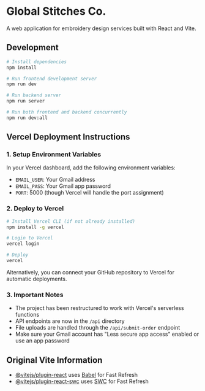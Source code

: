 # Global Stitches Co.

A web application for embroidery design services built with React and Vite.

## Development

```bash
# Install dependencies
npm install

# Run frontend development server
npm run dev

# Run backend server
npm run server

# Run both frontend and backend concurrently
npm run dev:all
```

## Vercel Deployment Instructions

### 1. Setup Environment Variables

In your Vercel dashboard, add the following environment variables:

- `EMAIL_USER`: Your Gmail address
- `EMAIL_PASS`: Your Gmail app password
- `PORT`: 5000 (though Vercel will handle the port assignment)

### 2. Deploy to Vercel

```bash
# Install Vercel CLI (if not already installed)
npm install -g vercel

# Login to Vercel
vercel login

# Deploy
vercel
```

Alternatively, you can connect your GitHub repository to Vercel for automatic deployments.

### 3. Important Notes

- The project has been restructured to work with Vercel's serverless functions
- API endpoints are now in the `/api` directory
- File uploads are handled through the `/api/submit-order` endpoint
- Make sure your Gmail account has "Less secure app access" enabled or use an app password

## Original Vite Information

- [@vitejs/plugin-react](https://github.com/vitejs/vite-plugin-react/blob/main/packages/plugin-react) uses [Babel](https://babeljs.io/) for Fast Refresh
- [@vitejs/plugin-react-swc](https://github.com/vitejs/vite-plugin-react/blob/main/packages/plugin-react-swc) uses [SWC](https://swc.rs/) for Fast Refresh
